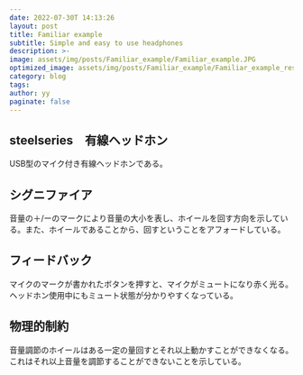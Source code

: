 ```yaml
---
date: 2022-07-30T 14:13:26
layout: post
title: Familiar example
subtitle: Simple and easy to use headphones
description: >-
image: assets/img/posts/Familiar_example/Familiar_example.JPG
optimized_image: assets/img/posts/Familiar_example/Familiar_example_resized_thumbnail.JPG
category: blog
tags: 
author: yy
paginate: false
---
```


## steelseries　有線ヘッドホン

USB型のマイク付き有線ヘッドホンである。

## シグニファイア

音量の＋/ーのマークにより音量の大小を表し、ホイールを回す方向を示している。また、ホイールであることから、回すということをアフォードしている。


## フィードバック

マイクのマークが書かれたボタンを押すと、マイクがミュートになり赤く光る。ヘッドホン使用中にもミュート状態が分かりやすくなっている。


## 物理的制約

音量調節のホイールはある一定の量回すとそれ以上動かすことができなくなる。これはそれ以上音量を調節することができないことを示している。

